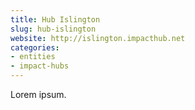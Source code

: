```yaml
---
title: Hub Islington
slug: hub-islington
website: http://islington.impacthub.net
categories:
- entities
- impact-hubs
---
```


Lorem ipsum.
